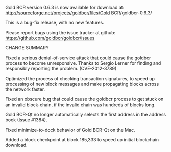Gold BCR version 0.6.3 is now available for download at:
  http://sourceforge.net/projects/goldbcr/files/Gold BCR/goldbcr-0.6.3/

This is a bug-fix release, with no new features.

Please report bugs using the issue tracker at github:
  https://github.com/goldbcr/goldbcr/issues

CHANGE SUMMARY

Fixed a serious denial-of-service attack that could cause the
goldbcr process to become unresponsive. Thanks to Sergio Lerner
for finding and responsibly reporting the problem. (CVE-2012-3789)

Optimized the process of checking transaction signatures, to
speed up processing of new block messages and make propagating
blocks across the network faster.

Fixed an obscure bug that could cause the goldbcr process to get
stuck on an invalid block-chain, if the invalid chain was
hundreds of blocks long.

Gold BCR-Qt no longer automatically selects the first address
in the address book (Issue #1384).

Fixed minimize-to-dock behavior of Gold BCR-Qt on the Mac.

Added a block checkpoint at block 185,333 to speed up initial
blockchain download.
